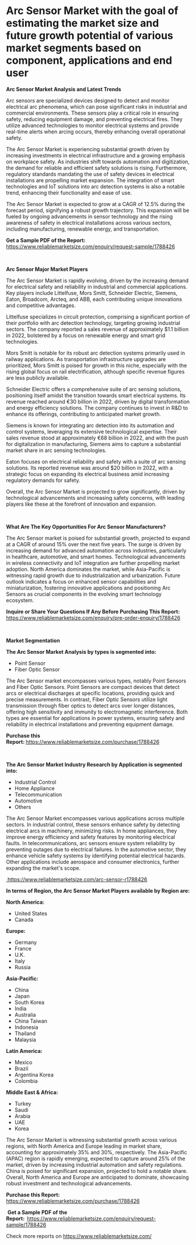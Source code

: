 <p><h1>Arc Sensor Market with the goal of estimating the market size and future growth potential of various market segments based on component, applications and end user</h1></p><p><strong>Arc Sensor Market Analysis and Latest Trends</strong></p>
<p><p>Arc sensors are specialized devices designed to detect and monitor electrical arc phenomena, which can pose significant risks in industrial and commercial environments. These sensors play a critical role in ensuring safety, reducing equipment damage, and preventing electrical fires. They utilize advanced technologies to monitor electrical systems and provide real-time alerts when arcing occurs, thereby enhancing overall operational safety.</p><p>The Arc Sensor Market is experiencing substantial growth driven by increasing investments in electrical infrastructure and a growing emphasis on workplace safety. As industries shift towards automation and digitization, the demand for reliable and efficient safety solutions is rising. Furthermore, regulatory standards mandating the use of safety devices in electrical installations are propelling market expansion. The integration of smart technologies and IoT solutions into arc detection systems is also a notable trend, enhancing their functionality and ease of use.</p><p>The Arc Sensor Market is expected to grow at a CAGR of 12.5% during the forecast period, signifying a robust growth trajectory. This expansion will be fueled by ongoing advancements in sensor technology and the rising awareness of safety in electrical installations across various sectors, including manufacturing, renewable energy, and transportation.</p></p>
<p><strong>Get a Sample PDF of the Report:&nbsp;</strong> <a href="https://www.reliablemarketsize.com/enquiry/request-sample/1788426?utm_campaign=2180&utm_medium=2&utm_source=Github&utm_content=ia&utm_term=11022025&utm_id=arc-sensor">https://www.reliablemarketsize.com/enquiry/request-sample/1788426</a></p>
<p>&nbsp;</p>
<p><strong>Arc Sensor Major Market Players</strong></p>
<p><p>The Arc Sensor Market is rapidly evolving, driven by the increasing demand for electrical safety and reliability in industrial and commercial applications. Key players include Littelfuse, Mors Smitt, Schneider Electric, Siemens, Eaton, Broadcom, Arcteq, and ABB, each contributing unique innovations and competitive advantages.</p><p>Littelfuse specializes in circuit protection, comprising a significant portion of their portfolio with arc detection technology, targeting growing industrial sectors. The company reported a sales revenue of approximately $1.1 billion in 2022, bolstered by a focus on renewable energy and smart grid technologies.</p><p>Mors Smitt is notable for its robust arc detection systems primarily used in railway applications. As transportation infrastructure upgrades are prioritized, Mors Smitt is poised for growth in this niche, especially with the rising global focus on rail electrification, although specific revenue figures are less publicly available.</p><p>Schneider Electric offers a comprehensive suite of arc sensing solutions, positioning itself amidst the transition towards smart electrical systems. Its revenue reached around €30 billion in 2022, driven by digital transformation and energy efficiency solutions. The company continues to invest in R&D to enhance its offerings, contributing to anticipated market growth.</p><p>Siemens is known for integrating arc detection into its automation and control systems, leveraging its extensive technological expertise. Their sales revenue stood at approximately €68 billion in 2022, and with the push for digitalization in manufacturing, Siemens aims to capture a substantial market share in arc sensing technologies.</p><p>Eaton focuses on electrical reliability and safety with a suite of arc sensing solutions. Its reported revenue was around $20 billion in 2022, with a strategic focus on expanding its electrical business amid increasing regulatory demands for safety.</p><p>Overall, the Arc Sensor Market is projected to grow significantly, driven by technological advancements and increasing safety concerns, with leading players like these at the forefront of innovation and expansion.</p></p>
<p>&nbsp;</p>
<p><strong>What Are The Key Opportunities For Arc Sensor Manufacturers?</strong></p>
<p><p>The Arc Sensor market is poised for substantial growth, projected to expand at a CAGR of around 15% over the next five years. The surge is driven by increasing demand for advanced automation across industries, particularly in healthcare, automotive, and smart homes. Technological advancements in wireless connectivity and IoT integration are further propelling market adoption. North America dominates the market, while Asia-Pacific is witnessing rapid growth due to industrialization and urbanization. Future outlook indicates a focus on enhanced sensor capabilities and miniaturization, fostering innovative applications and positioning Arc Sensors as crucial components in the evolving smart technology ecosystem.</p></p>
<p><strong>Inquire or Share Your Questions If Any Before Purchasing This Report:</strong> <a href="https://www.reliablemarketsize.com/enquiry/pre-order-enquiry/1788426?utm_campaign=2180&utm_medium=2&utm_source=Github&utm_content=ia&utm_term=11022025&utm_id=arc-sensor">https://www.reliablemarketsize.com/enquiry/pre-order-enquiry/1788426</a></p>
<p>&nbsp;</p>
<p><strong>Market Segmentation</strong></p>
<p><strong>The Arc Sensor Market Analysis by types is segmented into:</strong></p>
<p><ul><li>Point Sensor</li><li>Fiber Optic Sensor</li></ul></p>
<p><p>The Arc Sensor market encompasses various types, notably Point Sensors and Fiber Optic Sensors. Point Sensors are compact devices that detect arcs or electrical discharges at specific locations, providing quick and precise measurements. In contrast, Fiber Optic Sensors utilize light transmission through fiber optics to detect arcs over longer distances, offering high sensitivity and immunity to electromagnetic interference. Both types are essential for applications in power systems, ensuring safety and reliability in electrical installations and preventing equipment damage.</p></p>
<p><strong>Purchase this Report:&nbsp;</strong><a href="https://www.reliablemarketsize.com/purchase/1788426?utm_campaign=2180&utm_medium=2&utm_source=Github&utm_content=ia&utm_term=11022025&utm_id=arc-sensor">https://www.reliablemarketsize.com/purchase/1788426</a></p>
<p>&nbsp;</p>
<p><strong>The Arc Sensor Market Industry Research by Application is segmented into:</strong></p>
<p><ul><li>Industrial Control</li><li>Home Appliance</li><li>Telecommunication</li><li>Automotive</li><li>Others</li></ul></p>
<p><p>The Arc Sensor Market encompasses various applications across multiple sectors. In industrial control, these sensors enhance safety by detecting electrical arcs in machinery, minimizing risks. In home appliances, they improve energy efficiency and safety features by monitoring electrical faults. In telecommunications, arc sensors ensure system reliability by preventing outages due to electrical failures. In the automotive sector, they enhance vehicle safety systems by identifying potential electrical hazards. Other applications include aerospace and consumer electronics, further expanding the market's scope.</p></p>
<p><a href="https://www.reliablemarketsize.com/arc-sensor-r1788426?utm_campaign=2180&utm_medium=2&utm_source=Github&utm_content=ia&utm_term=11022025&utm_id=arc-sensor">&nbsp;https://www.reliablemarketsize.com/arc-sensor-r1788426</a></p>
<p><strong>In terms of Region, the Arc Sensor Market Players available by Region are:</strong></p>
<p>
    <p> <strong> North America: </strong>
        <ul>
            <li>United States</li>
            <li>Canada</li>
        </ul>
        </p> 
    <p> <strong> Europe: </strong>
        <ul>
            <li>Germany</li>
            <li>France</li>
            <li>U.K.</li>
            <li>Italy</li>
            <li>Russia</li>
        </ul>
        </p> 
    <p> <strong> Asia-Pacific: </strong>
        <ul>
            <li>China</li>
            <li>Japan</li>
            <li>South Korea</li>
            <li>India</li>
            <li>Australia</li>
            <li>China Taiwan</li>
            <li>Indonesia</li>
            <li>Thailand</li>
            <li>Malaysia</li>
        </ul>
        </p> 
    <p> <strong> Latin America: </strong>
        <ul>
            <li>Mexico</li>
            <li>Brazil</li>
            <li>Argentina Korea</li>
            <li>Colombia</li>
        </ul>
        </p> 
    <p> <strong> Middle East & Africa: </strong>
        <ul>
            <li>Turkey</li>
            <li>Saudi</li>
            <li>Arabia</li>
            <li>UAE</li>
            <li>Korea</li>
        </ul>
    </p>
    </p>
<p><p>The Arc Sensor Market is witnessing substantial growth across various regions, with North America and Europe leading in market share, accounting for approximately 35% and 30%, respectively. The Asia-Pacific (APAC) region is rapidly emerging, expected to capture around 25% of the market, driven by increasing industrial automation and safety regulations. China is poised for significant expansion, projected to hold a notable share. Overall, North America and Europe are anticipated to dominate, showcasing robust investment and technological advancements.</p></p>
<p><strong>Purchase this Report: </strong><a href="https://www.reliablemarketsize.com/purchase/1788426?utm_campaign=2180&utm_medium=2&utm_source=Github&utm_content=ia&utm_term=11022025&utm_id=arc-sensor">https://www.reliablemarketsize.com/purchase/1788426</a></p>
<p>&nbsp;<strong>Get a Sample PDF of the Report:&nbsp;&nbsp;</strong><a href="https://www.reliablemarketsize.com/enquiry/request-sample/1788426?utm_campaign=2180&utm_medium=2&utm_source=Github&utm_content=ia&utm_term=11022025&utm_id=arc-sensor">https://www.reliablemarketsize.com/enquiry/request-sample/1788426</a></p>
<p><strong></strong></p>
<p>Check more reports on <a href="https://www.reliablemarketsize.com/?utm_campaign=2180&utm_medium=2&utm_source=Github&utm_content=ia&utm_term=11022025&utm_id=arc-sensor">https://www.reliablemarketsize.com/</a></p>
